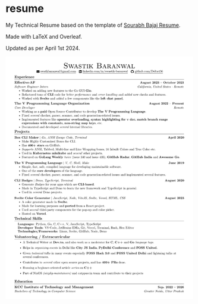 # resume

My Technical Resume based on the template of [Sourabh Bajaj Resume](https://github.com/sb2nov/resume).

Made with LaTeX and Overleaf.

Updated as per April 1st 2024.

![resume](./resume.png)
